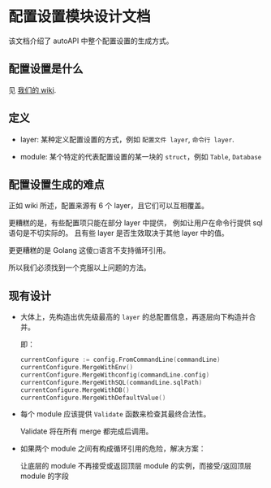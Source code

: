 # 配置设置模块设计文档

该文档介绍了 autoAPI 中整个配置设置的生成方式。

## 配置设置是什么

见 [我们的 wiki](https://github.com/SHUReeducation/autoAPI/wiki/%E9%85%8D%E7%BD%AE).

## 定义

- layer: 某种定义配置设置的方式，例如 `配置文件 layer`, `命令行 layer`.

- module: 某个特定的代表配置设置的某一块的 `struct`，例如 `Table`, `Database`

## 配置设置生成的难点

正如 wiki 所述，配置来源有 6 个 layer，且它们可以互相覆盖。

更糟糕的是，有些配置项只能在部分 layer 中提供，
例如让用户在命令行提供 sql 语句是不切实际的。
且有些 layer 是否生效取决于其他 layer 中的值。

更更糟糕的是 Golang 这傻◻语言不支持循环引用。

所以我们必须找到一个克服以上问题的方法。

## 现有设计

- 大体上，先构造出优先级最高的 `layer` 的总配置信息，再逐层向下构造并合并。
  
  即：
  ```go
  currentConfigure := config.FromCommandLine(commandLine)
  currentConfigure.MergeWithEnv()
  currentConfigure.MergeWithconfig(commandLine.config)
  currentConfigure.MergeWithSQL(commandLine.sqlPath)
  currentConfigure.MergeWithDB()
  currentConfigure.MergeWithDefaultValue()
  ```

- 每个 module 应该提供 `Validate` 函数来检查其最终合法性。
  
  Validate 将在所有 merge 都完成后调用。
  
- 如果两个 module 之间有构成循环引用的危险，解决方案：

  让底层的 module 不再接受或返回顶层 module 的实例，而接受/返回顶层 module 的字段
